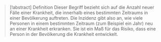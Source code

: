 > [!abstract] Definition
>  Dieser Begriff bezieht sich auf die Anzahl neuer Fälle einer Krankheit, die innerhalb eines bestimmten Zeitraums in einer Bevölkerung auftreten. Die Inzidenz gibt also an, wie viele Personen in einem bestimmten Zeitraum (zum Beispiel ein Jahr) neu an einer Krankheit erkranken. Sie ist ein Maß für das Risiko, dass eine Person in der Bevölkerung die Krankheit entwickelt.